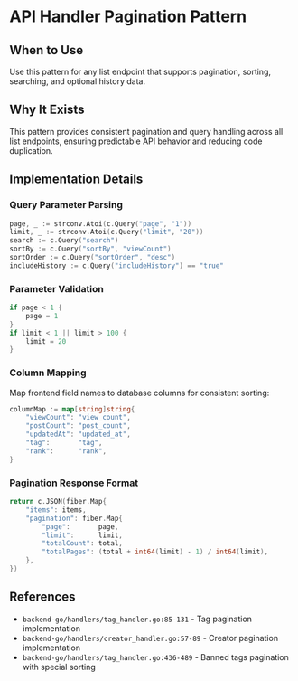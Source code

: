 # API Handler Pagination Pattern

## When to Use
Use this pattern for any list endpoint that supports pagination, sorting, searching, and optional history data.

## Why It Exists
This pattern provides consistent pagination and query handling across all list endpoints, ensuring predictable API behavior and reducing code duplication.

## Implementation Details

### Query Parameter Parsing
```go
page, _ := strconv.Atoi(c.Query("page", "1"))
limit, _ := strconv.Atoi(c.Query("limit", "20"))
search := c.Query("search")
sortBy := c.Query("sortBy", "viewCount")
sortOrder := c.Query("sortOrder", "desc")
includeHistory := c.Query("includeHistory") == "true"
```

### Parameter Validation
```go
if page < 1 {
    page = 1
}
if limit < 1 || limit > 100 {
    limit = 20
}
```

### Column Mapping
Map frontend field names to database columns for consistent sorting:
```go
columnMap := map[string]string{
    "viewCount": "view_count",
    "postCount": "post_count",
    "updatedAt": "updated_at",
    "tag":       "tag",
    "rank":      "rank",
}
```

### Pagination Response Format
```go
return c.JSON(fiber.Map{
    "items": items,
    "pagination": fiber.Map{
        "page":       page,
        "limit":      limit,
        "totalCount": total,
        "totalPages": (total + int64(limit) - 1) / int64(limit),
    },
})
```

## References
- `backend-go/handlers/tag_handler.go:85-131` - Tag pagination implementation
- `backend-go/handlers/creator_handler.go:57-89` - Creator pagination implementation
- `backend-go/handlers/tag_handler.go:436-489` - Banned tags pagination with special sorting